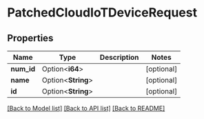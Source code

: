 # PatchedCloudIoTDeviceRequest

## Properties

Name | Type | Description | Notes
------------ | ------------- | ------------- | -------------
**num_id** | Option<**i64**> |  | [optional]
**name** | Option<**String**> |  | [optional]
**id** | Option<**String**> |  | [optional]

[[Back to Model list]](../README.md#documentation-for-models) [[Back to API list]](../README.md#documentation-for-api-endpoints) [[Back to README]](../README.md)


